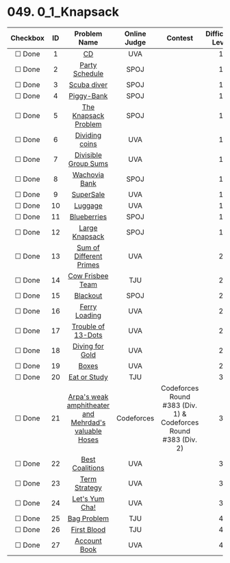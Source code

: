 # 049. 0_1_Knapsack


| Checkbox | ID | Problem Name|Online Judge|Contest|Difficulty Level|
|:---:|:---:|:---:|:---:|:---:|:---:|
|&#9744; Done|1|[CD](https://uva.onlinejudge.org/index.php?option=onlinejudge&page=show_problem&problem=565)|UVA||1|
|&#9744; Done|2|[Party Schedule](http://www.spoj.com/problems/PARTY/)|SPOJ||1|
|&#9744; Done|3|[Scuba diver](http://www.spoj.com/problems/SCUBADIV/)|SPOJ||1|
|&#9744; Done|4|[Piggy-Bank](http://www.spoj.com/problems/PIGBANK/)|SPOJ||1|
|&#9744; Done|5|[The Knapsack Problem](http://www.spoj.com/problems/KNAPSACK/)|SPOJ||1|
|&#9744; Done|6|[Dividing coins](https://uva.onlinejudge.org/index.php?option=onlinejudge&page=show_problem&problem=503)|UVA||1|
|&#9744; Done|7|[Divisible Group Sums](https://uva.onlinejudge.org/index.php?option=onlinejudge&page=show_problem&problem=1557)|UVA||1|
|&#9744; Done|8|[Wachovia Bank](http://www.spoj.com/problems/WACHOVIA/)|SPOJ||1|
|&#9744; Done|9|[SuperSale](https://uva.onlinejudge.org/index.php?option=onlinejudge&page=show_problem&problem=1071)|UVA||1|
|&#9744; Done|10|[Luggage](https://uva.onlinejudge.org/index.php?option=onlinejudge&page=show_problem&problem=1605)|UVA||1|
|&#9744; Done|11|[Blueberries](http://www.spoj.com/problems/RPLB/)|SPOJ||1|
|&#9744; Done|12|[Large Knapsack](http://www.spoj.com/problems/LKS/)|SPOJ||1|
|&#9744; Done|13|[Sum of Different Primes](https://uva.onlinejudge.org/index.php?option=onlinejudge&page=show_problem&problem=3654)|UVA||2|
|&#9744; Done|14|[Cow Frisbee Team](http://acm.tju.edu.cn/toj/showp3208.html)|TJU||2|
|&#9744; Done|15|[Blackout](http://www.spoj.com/problems/BLACKOUT/)|SPOJ||2|
|&#9744; Done|16|[Ferry Loading](https://uva.onlinejudge.org/index.php?option=onlinejudge&page=show_problem&problem=1202)|UVA||2|
|&#9744; Done|17|[Trouble of 13-Dots](https://uva.onlinejudge.org/index.php?option=onlinejudge&page=show_problem&problem=1760)|UVA||2|
|&#9744; Done|18|[Diving for Gold](https://uva.onlinejudge.org/index.php?option=onlinejudge&page=show_problem&problem=931)|UVA||2|
|&#9744; Done|19|[Boxes](https://uva.onlinejudge.org/index.php?option=onlinejudge&page=show_problem&problem=1944)|UVA||2|
|&#9744; Done|20|[Eat or Study](http://acm.tju.edu.cn/toj/showp3991.html)|TJU||3|
|&#9744; Done|21|[Arpa's weak amphitheater and Mehrdad's valuable Hoses](http://codeforces.com/problemset/problem/741/B)|Codeforces|Codeforces Round #383 (Div. 1) & Codeforces Round #383 (Div. 2)|3|
|&#9744; Done|22|[Best Coalitions](https://uva.onlinejudge.org/index.php?option=onlinejudge&page=show_problem&problem=2705)|UVA||3|
|&#9744; Done|23|[Term Strategy](https://uva.onlinejudge.org/index.php?option=onlinejudge&page=show_problem&problem=2316)|UVA||3|
|&#9744; Done|24|[Let's Yum Cha!](https://uva.onlinejudge.org/index.php?option=onlinejudge&page=show_problem&problem=2613)|UVA||3|
|&#9744; Done|25|[Bag Problem](http://acm.tju.edu.cn/toj/showp3539.html)|TJU||4|
|&#9744; Done|26|[First Blood](http://acm.tju.edu.cn/toj/showp4091.html)|TJU||4|
|&#9744; Done|27|[Account Book](https://uva.onlinejudge.org/index.php?option=onlinejudge&page=show_problem&problem=2932)|UVA||4|
